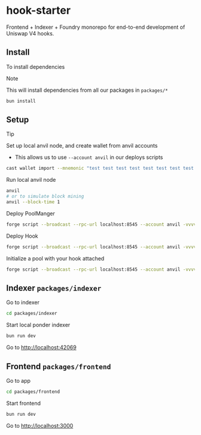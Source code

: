 # hook-starter

Frontend + Indexer + Foundry monorepo for end-to-end development of Uniswap V4 hooks.

## Install

To install dependencies

> [!NOTE]
> This will install dependencies from all our packages in `packages/*`

```bash
bun install
```

## Setup

> [!TIP]
> Set up local anvil node, and create wallet from anvil accounts
>
> - This allows us to use `--account anvil` in our deploys scripts
>
> ```sh
> cast wallet import --mnemonic "test test test test test test test test test test test junk" anvil
> ```

Run local anvil node

```sh
anvil
# or to simulate block mining
anvil --block-time 1
```

Deploy PoolManger

```sh
forge script --broadcast --rpc-url localhost:8545 --account anvil -vvvv script/00_DeployPoolManager.s.sol
```

Deploy Hook

```sh
forge script --broadcast --rpc-url localhost:8545 --account anvil -vvvv script/01_DeployHook.s.sol
```

Initialize a pool with your hook attached

```sh
forge script --broadcast --rpc-url localhost:8545 --account anvil -vvvv script/02_InitilizePool.s.sol
```

## Indexer `packages/indexer`

Go to indexer

```sh
cd packages/indexer
```

Start local ponder indexer

```sh
bun run dev
```

Go to [http://localhost:42069](http://localhost:42069)

## Frontend `packages/frontend`

Go to app

```sh
cd packages/frontend
```

Start frontend

```sh
bun run dev
```

Go to [http://localhost:3000](http://localhost:3000)
